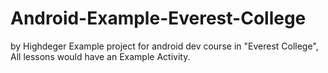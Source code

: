 # Android-Example-Everest-College
by Highdeger
Example project for android dev course in "Everest College",
All lessons would have an Example Activity.
